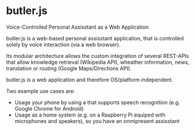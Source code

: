 # butler.js
Voice-Controlled Personal Assisstant as a Web Application

butler.js is a web-based personal assisstant application, that is controlled solely by voice interaction 
(via a web browser).

Its modular architecture allows the custom integration of several REST-APIs that allow knowledge retrieval (Wikipedia API), 
wheather information, news, translation or routing (Google Maps/Directions API).

butler.js is a web application and therefore OS/platform independent. 

Two example use cases are:

 - Usage your phone by using a that supports speech recognition (e.g. Google Chrome for Android)
 - Usage as a home system (e.g. on a Raspberry Pi equiped with microphones and speakers), so you have an onmipresent assisstant
